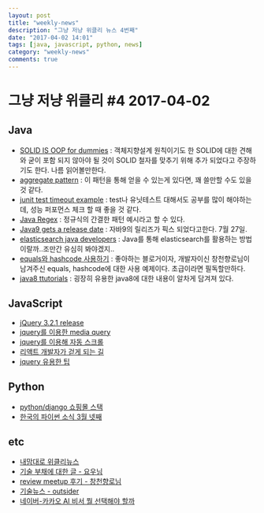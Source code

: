 ```yaml
---
layout: post
title: "weekly-news"
description: "그냥 저냥 위클리 뉴스 4번째"
date: "2017-04-02 14:01"
tags: [java, javascript, python, news]
category: "weekly-news"
comments: true
---
```



# 그냥 저냥 위클리 #4 2017-04-02

## Java
* [SOLID IS OOP for dummies](https://www.javacodegeeks.com/2017/03/solid-oop-dummies.html) : 객체지향설계 원칙이기도 한 SOLID에 대한 견해와 굳이 포함 되지 않아야 될 것이 SOLID 철자를 맞추기 위해 추가 되었다고 주장하기도 한다. 나름 읽어볼만한다.
* [aggregate pattern](https://dzone.com/articles/aggregate-pattern?utm_medium=feed&utm_source=feedpress.me&utm_campaign=Feed:%20dzone%2Fjava) : 이 패턴을 통해 얻을 수 있는게 있다면, 꽤 쓸만할 수도 있을 것 같다.
* [junit test timeout example](https://examples.javacodegeeks.com/core-java/junit/junit-test-timeout-example/) : test나 유닛테스트 대해서도 공부를 많이 해야하는데, 성능 퍼포먼스 체크 할 때 좋을 것 같다.
* [Java Regex](https://dzone.com/articles/java-regex-simple-patterns?utm_medium=feed&utm_source=feedpress.me&utm_campaign=Feed:%20dzone%2Fjava) : 정규식의 간결한 패턴 예시라고 할 수 있다.
* [Java9 gets a release date](http://www.javaworld.com/article/3177809/java-language/java-9-gets-a-release-date-july-27.html#tk.rss_news) : 자바9의 릴리즈가 픽스 되었다고한다. 7월 27일.
* [elasticsearch java developers](https://www.javacodegeeks.com/2017/03/elasticsearch-java-developers-elasticsearch-java.html) : Java를 통해 elasticsearch를 활용하는 방법이랄까..조만간 유심히 봐야겠지..
* [equals와 hashcode 사용하기](http://jojoldu.tistory.com/134) : 좋아하는 블로거이자, 개발자이신 창천향로님이 남겨주신 equals, hashcode에 대한 사용 예제이다. 초급이라면 필독할만하다.
* [java8 ttutorials](https://www.mkyong.com/tutorials/java-8-tutorials/) : 굉장히 유용한 java8에 대한 내용이 알차게 담겨져 있다.
## JavaScript
* [jQuery 3.2.1 release](https://blog.jquery.com/2017/03/16/jquery-3-2-0-is-out/?utm_source=javascriptweekly&utm_medium=email)
* [jquery를 이용한 media query](http://www.learningjquery.com/2017/03/how-to-use-media-queries-with-jquery)
* [jquery를 이용해 자동 스크롤](http://www.learningjquery.com/2017/03/how-to-implement-automatic-scrolling-with-jquery)
* [리액트 개발자가 걷게 되는 길](http://blog.doortts.com/292)
* [jquery 유용한 팁](http://rockdrumy.tistory.com/1320)
## Python
* [python/django 쇼핑몰 스택](http://blog.weirdx.io/post/41376)
* [한국의 파이썬 소식 3월 넷째](http://raccoonyy.github.io/python-news-for-korean-2017-4th-week-mar/)

## etc

* [내맘대로 위클리뉴스](http://www.sangkon.com/2017/03/28/sigamdream_weekly_2017_12/)
* [기술 부채에 대한 글 - 요우님](http://luckyyowu.tistory.com/373)
* [review meetup 후기 - 창천향로님](http://jojoldu.tistory.com/133)
* [기술뉴스 - outsider](https://blog.outsider.ne.kr/1282)
* [네이버-카카오 AI 비서 뭘 선택해야 할까](http://www.zdnet.co.kr/news/news_view.asp?artice_id=20170331173615)
